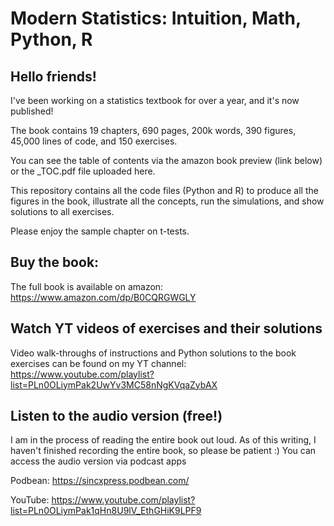 # Modern Statistics: Intuition, Math, Python, R

## Hello friends!

I've been working on a statistics textbook for over a year, and it's now published!

The book contains 19 chapters, 690 pages, 200k words, 390 figures, 45,000 lines of code, and 150 exercises.

You can see the table of contents via the amazon book preview (link below) or the _TOC.pdf file uploaded here.

This repository contains all the code files (Python and R) to produce all the figures in the book, illustrate all the concepts, run the simulations, and show solutions to all exercises.

Please enjoy the sample chapter on t-tests.

## Buy the book:
The full book is available on amazon: https://www.amazon.com/dp/B0CQRGWGLY

## Watch YT videos of exercises and their solutions
Video walk-throughs of instructions and Python solutions to the book exercises can be found on my YT channel:
https://www.youtube.com/playlist?list=PLn0OLiymPak2UwYv3MC58nNgKVqaZybAX 

## Listen to the audio version (free!)
I am in the process of reading the entire book out loud. As of this writing, I haven't finished recording the entire book, so please be patient :)  You can access the audio version via podcast apps

Podbean: https://sincxpress.podbean.com/

YouTube: https://www.youtube.com/playlist?list=PLn0OLiymPak1qHn8U9lV_EthGHiK9LPF9
